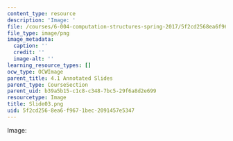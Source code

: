 ```yaml
---
content_type: resource
description: 'Image: '
file: /courses/6-004-computation-structures-spring-2017/5f2cd2568ea6f9671bec2091457e5347_Slide03.png
file_type: image/png
image_metadata:
  caption: ''
  credit: ''
  image-alt: ''
learning_resource_types: []
ocw_type: OCWImage
parent_title: 4.1 Annotated Slides
parent_type: CourseSection
parent_uid: b39a5b15-c1c8-c348-7bc5-29f6a8d2e699
resourcetype: Image
title: Slide03.png
uid: 5f2cd256-8ea6-f967-1bec-2091457e5347
---
```

Image: 

